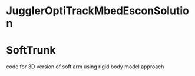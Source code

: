 # JugglerOptiTrackMbedEsconSolution

# SoftTrunk
code for 3D version of soft arm using rigid body model approach
